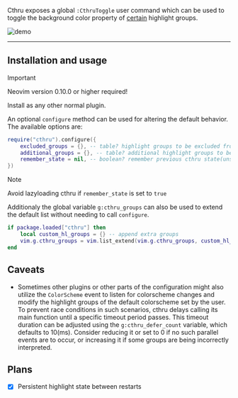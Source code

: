Cthru exposes a global `:CthruToggle` user command which can be used to toggle the background color property of [certain](lua/cthru/defaults.lua#L4) highlight groups.

![demo](assets/cthru_demo.gif)

---

## Installation and usage

> [!IMPORTANT]
> Neovim version 0.10.0 or higher required!

Install as any other normal plugin.

An optional `configure` method can be used for altering the default behavior. The available options are:

```lua
require("cthru").configure({
    excluded_groups = {}, -- table? highlight groups to be excluded from default list
    additional_groups = {}, -- table? additional highlight groups to be included
    remember_state = nil, -- boolean? remember previous cthru state(unset by default)
})
```
> [!NOTE]
> Avoid lazyloading cthru if `remember_state` is set to `true`

Additionaly the global variable `g:cthru_groups` can also be used to extend the default list without needing to call `configure`.

```lua
if package.loaded["cthru"] then
    local custom_hl_groups = {} -- append extra groups
    vim.g.cthru_groups = vim.list_extend(vim.g.cthru_groups, custom_hl_groups)
end
```

## Caveats
- Sometimes other plugins or other parts of the configuration might also utilize the `ColorScheme` event to listen for colorscheme changes and modify the highlight groups of the default colorscheme set by the user. To prevent race conditions in such scenarios, cthru delays calling its main function until a specific timeout period passes. This timeout duration can be adjusted using the `g:cthru_defer_count` variable, which defaults to 10(ms). Consider reducing it or set to 0 if no such parallel events are to occur, or increasing it if some groups are being incorrectly interpreted.

## Plans

- [x] Persistent highlight state between restarts
